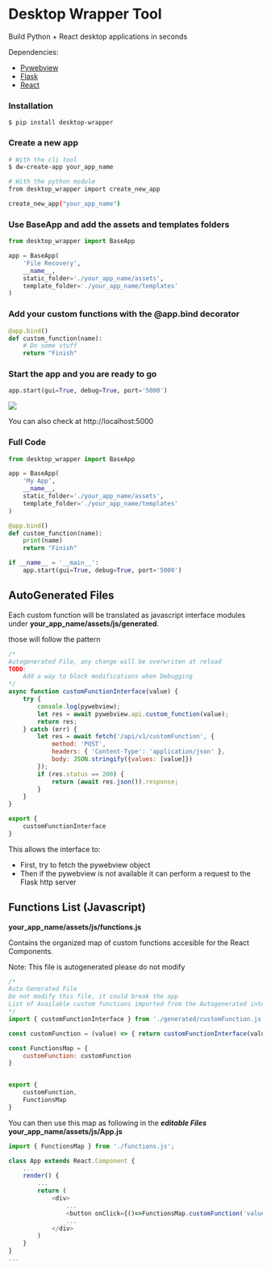 # Desktop Wrapper Tool

Build Python + React desktop applications in seconds

Dependencies:
* [Pywebview](https://pywebview.flowrl.com/)
* [Flask](https://pypi.org/project/Flask/)
* [React](https://react.dev/)


### Installation

```
$ pip install desktop-wrapper
```

### Create a new app

```bash
# With the cli tool
$ dw-create-app your_app_name

# With the python module
from desktop_wrapper import create_new_app

create_new_app("your_app_name")
```


### Use __BaseApp__ and add the assets and templates folders

```python
from desktop_wrapper import BaseApp

app = BaseApp(
    'File Recovery',
    __name__,
    static_folder='./your_app_name/assets',
    template_folder='./your_app_name/templates'
)
```

### Add your custom functions with the __@app.bind__ decorator

```python
@app.bind()
def custom_function(name):
    # Do some stuff
    return "Finish"
```

### Start the app and you are ready to go

```python
app.start(gui=True, debug=True, port='5000')
```

![](screenshots/screenshot-1.PNG)

You can also check at http://localhost:5000

### Full Code

```python
from desktop_wrapper import BaseApp

app = BaseApp(
    'My App',
    __name__,
    static_folder='./your_app_name/assets',
    template_folder='./your_app_name/templates'
)

@app.bind()
def custom_function(name):
    print(name)
    return "Finish"

if __name__ = '__main__':
    app.start(gui=True, debug=True, port='5000')

```

## AutoGenerated Files

Each custom function will be translated as javascript interface modules under __your_app_name/assets/js/generated__.

those will follow the pattern
```javascript
/*
Autogenerated File, any change will be overwriten at reload
TODO:
    Add a way to block modifications when Debugging
*/
async function customFunctionInterface(value) {
    try {
        console.log(pywebview);
        let res = await pywebview.api.custom_function(value);
        return res;
    } catch (err) {
        let res = await fetch('/api/v1/customFunction', {
            method: 'POST',
            headers: { 'Content-Type': 'application/json' },
            body: JSON.stringify({values: [value]})
        });
        if (res.status == 200) {
            return (await res.json()).response;
        }
    }
}

export {
    customFunctionInterface
}

```

This allows the interface to:
* First, try to fetch the pywebview object
* Then if the pywebview is not available it can perform a request to the Flask http server

## Functions List (Javascript)

__your_app_name/assets/js/functions.js__

Contains the organized map of custom functions accesible for the React Components.

Note: This file is autogenerated please do not modify

```javascript
/*
Auto Generated File
Do not modify this file, it could break the app
List of Available custom functions imported from the Autogenerated interfaces
*/
import { customFunctionInterface } from './generated/customFunction.js';

const customFunction = (value) => { return customFunctionInterface(value) };

const FunctionsMap = {
    customFunction: customFunction
}


export {
    customFunction,
    FunctionsMap
}

```

You can then use this map as following in the __*editable Files*__
 __your_app_name/assets/js/App.js__

```javascript
import { FunctionsMap } from './functions.js';

class App extends React.Component {
    ...
    render() {
        ...
        return (
            <div>
                ...
                <button onClick={()=>FunctionsMap.customFunction('value')}></button>
                ...
            </div>
        )
    }
}
...
```
